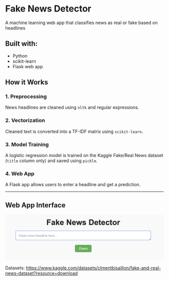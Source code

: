# Fake News Detector

A machine learning web app that classifies news as real or fake based on headlines

## Built with:
- Python
- scikit-learn
- Flask web app

## How it Works
### 1. Preprocessing
News headlines are cleaned using `nltk` and regular expressions.
### 2. Vectorization
Cleaned text is converted into a TF-IDF matrix using `scikit-learn`.
### 3. Model Training
A logistic regression model is trained on the Kaggle Fake/Real News dataset (`title` column only) and saved using `pickle`.
### 4. Web App
A Flask app allows users to enter a headline and get a prediction.

---

## Web App Interface
![Web UI](screenshots/web-ui.png)

Datasets: https://www.kaggle.com/datasets/clmentbisaillon/fake-and-real-news-dataset?resource=download